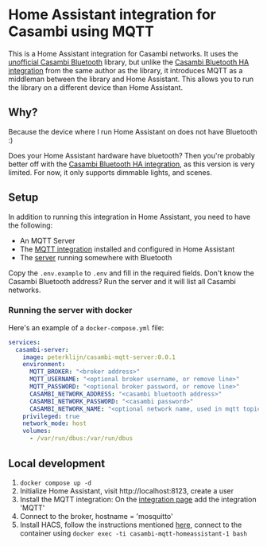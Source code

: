 # Home Assistant integration for Casambi using MQTT

This is a Home Assistant integration for Casambi networks. It uses the 
[unofficial Casambi Bluetooth](https://github.com/lkempf/casambi-bt)
library, but unlike the [Casambi Bluetooth HA integration](https://github.com/lkempf/casambi-bt-hass/)
from the same author as the library, it introduces MQTT as a middleman between the library and Home Assistant.
This allows you to run the library on a different device than Home Assistant.

## Why?

Because the device where I run Home Assistant on does not have Bluetooth :)

Does your Home Assistant hardware have bluetooth? Then you're probably better off with the
[Casambi Bluetooth HA integration](https://github.com/lkempf/casambi-bt-hass/), as this version is
very limited. For now, it only supports dimmable lights, and scenes.

## Setup

In addition to running this integration in Home Assistant, you need to have the following:

- An MQTT Server
- The [MQTT integration](https://www.home-assistant.io/integrations/mqtt/) installed and configured in Home Assistant
- The [server](./server.py) running somewhere with Bluetooth

Copy the `.env.example` to `.env` and fill in the required fields. Don't know the Casambi Bluetooth address? 
Run the server and it will list all Casambi networks. 

### Running the server with docker

Here's an example of a `docker-compose.yml` file:

```yaml
services:
  casambi-server:
    image: peterklijn/casambi-mqtt-server:0.0.1
    environment:
      MQTT_BROKER: "<broker address>"
      MQTT_USERNAME: "<optional broker username, or remove line>"
      MQTT_PASSWORD: "<optional broker password, or remove line>"
      CASAMBI_NETWORK_ADDRESS: "<casambi bluetooth address>"
      CASAMBI_NETWORK_PASSWORD: "<casambi password>"
      CASAMBI_NETWORK_NAME: "<optional network name, used in mqtt topic>"
    privileged: true
    network_mode: host
    volumes:
      - /var/run/dbus:/var/run/dbus
```

## Local development

1. `docker compose up -d`
2. Initialize Home Assistant, visit http://localhost:8123, create a user
3. Install the MQTT integration: On the [integration page](http://localhost:8123/config/integrations/dashboard) add the integration 'MQTT'
4. Connect to the broker, hostname = 'mosquitto'
5. Install HACS, follow the instructions mentioned [here](https://www.hacs.xyz/docs/use/download/download/#to-download-hacs-container), connect to the container using `docker exec -ti casambi-mqtt-homeassistant-1 bash`